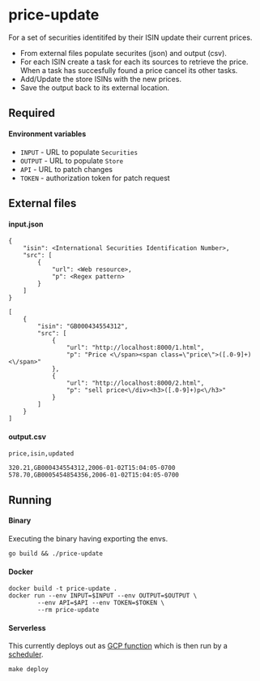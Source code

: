 # price-update

For a set of securities identitifed by their ISIN update their current prices.


- From external files populate securites (json) and output (csv).
- For each ISIN create a task for each its sources to retrieve the price. When a task has succesfully found a price cancel its other tasks.
- Add/Update the store ISINs with the new prices.
- Save the output back to its external location.


## Required

#### Environment variables

- `INPUT` - URL to populate `Securities`
- `OUTPUT` - URL to populate `Store`
- `API` - URL to patch changes
- `TOKEN` - authorization token for patch request

## External files

#### input.json


```
{
    "isin": <International Securities Identification Number>,
    "src": [
        {
            "url": <Web resource>,
            "p": <Regex pattern>
        }
    ]
}
```

```
[
    {
        "isin": "GB000434554312",
        "src": [
            {
                "url": "http://localhost:8000/1.html",
                "p": "Price <\/span><span class=\"price\">([.0-9]+)<\/span>"
            },
            {
                "url": "http://localhost:8000/2.html",
                "p": "sell price<\/div><h3>([.0-9]+)p<\/h3>"
            }
        ]
    }
]

```

#### output.csv

```
price,isin,updated
```


```
320.21,GB000434554312,2006-01-02T15:04:05-0700
578.70,GB0005454854356,2006-01-02T15:04:05-0700
```

## Running

#### Binary

Executing the binary having exporting the envs.

```
go build && ./price-update
```

#### Docker

```
docker build -t price-update .
docker run --env INPUT=$INPUT --env OUTPUT=$OUTPUT \
        --env API=$API --env TOKEN=$TOKEN \
        --rm price-update
```

#### Serverless

This currently deploys out as [GCP function](https://cloud.google.com/functions/) which is then run by a [scheduler](https://cloud.google.com/scheduler/).

```
make deploy
```
